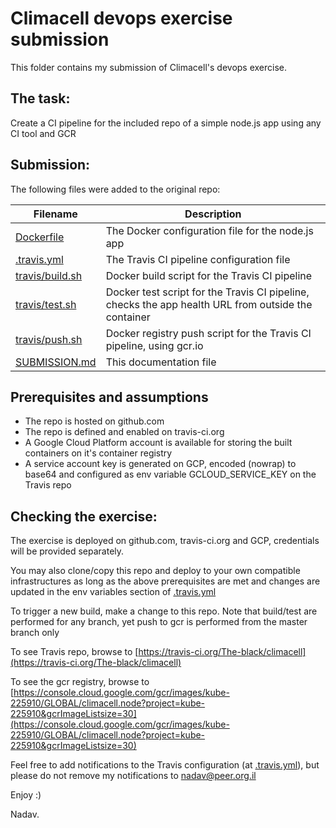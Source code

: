 # Climacell devops exercise submission

This folder contains my submission of Climacell's devops exercise.

## The task:
Create a CI pipeline for the included repo of a simple node.js app using any CI tool and GCR

## Submission:
The following files were added to the original repo:

| Filename | Description |
| ------ | ------ |
| [Dockerfile](Dockerfile) | The Docker configuration file for the node.js app |
| [.travis.yml](.travis.yml) | The Travis CI pipeline configuration file |
| [travis/build.sh](travis/build.sh) | Docker build script for the Travis CI pipeline |
| [travis/test.sh](travis/test.sh) | Docker test script for the Travis CI pipeline, checks the app health URL from outside the container |
| [travis/push.sh](travis/push.sh) | Docker registry push script for the Travis CI pipeline, using gcr.io |
| [SUBMISSION.md](SUBMISSION.md) | This documentation file |


## Prerequisites and assumptions
  - The repo is hosted on github.com
  - The repo is defined and enabled on travis-ci.org 
  - A Google Cloud Platform account is available for storing the built containers on it's container registry
  - A service account key is generated on GCP, encoded (nowrap) to base64 and configured as env variable GCLOUD_SERVICE_KEY on the Travis repo 
  
## Checking the exercise:
The exercise is deployed on github.com, travis-ci.org and GCP, credentials will be provided separately.

You may also clone/copy this repo and deploy to your own compatible infrastructures as long as the above prerequisites are met and changes are updated in the env variables section of [.travis.yml](.travis.yml)

To trigger a new build, make a change to this repo. 
Note that build/test are performed for any branch, yet push to gcr is performed from the master branch only

To see Travis repo, browse to [https://travis-ci.org/The-black/climacell](https://travis-ci.org/The-black/climacell)

To see the gcr registry, browse to [https://console.cloud.google.com/gcr/images/kube-225910/GLOBAL/climacell.node?project=kube-225910&gcrImageListsize=30](https://console.cloud.google.com/gcr/images/kube-225910/GLOBAL/climacell.node?project=kube-225910&gcrImageListsize=30)

Feel free to add notifications to the Travis configuration (at [.travis.yml](.travis.yml)), but please do not remove my notifications to nadav@peer.org.il

 

Enjoy :)

  Nadav.
